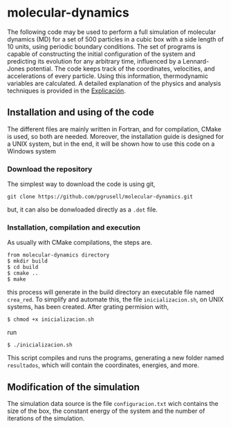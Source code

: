 # molecular-dynamics
The following code may be used to perform a full simulation of molecular dynamics (MD) for a set of 500 particles in a cubic box with a side length of 10 units, using periodic boundary conditions. The set of programs is capable of constructing the initial configuration of the system and predicting its evolution for any arbitrary time, influenced by a Lennard-Jones potential. The code keeps track of the coordinates, velocities, and accelerations of every particle. Using this information, thermodynamic variables are calculated. A detailed explanation of the physics and analysis techniques is provided in the [Explicación](Explicación.pdf).

## Installation and using of the code

The different files are mainly written in Fortran, and for compilation, CMake is used, so both are needed. Moreover, the installation guide is designed for a UNIX system, but in the end, it will be shown how to use this code on a Windows system

### Download the repository

The simplest way to download the code is using git, 

```git clone https://github.com/pgrusell/molecular-dynamics.git```

but, it can also be donwloaded directly as a ```.dot``` file.

### Installation, compilation and execution

As usually with CMake compilations, the steps are.

```
from molecular-dynamics directory
$ mkdir build
$ cd build
$ cmake ..
$ make
```

this process will generate in the build directory an executable file named ```crea_red```. To simplify and automate this, the file ```inicializacion.sh```, on UNIX systems, has been created. After grating permision with, 

```$ chmod +x inicializacion.sh```

run

```$ ./inicializacion.sh```

This script compiles and runs the programs, generating a new folder named  ```resultados```, which will contain the coordinates, energies, and more.

## Modification of the simulation

The simulation data source is the file ```configuracion.txt``` wich contains the size of the box, the constant energy of the system and the number of iterations of the simulation. 





